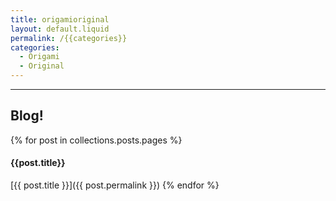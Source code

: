 ```yaml
---
title: origamioriginal
layout: default.liquid
permalink: /{{categories}}
categories: 
  - Origami
  - Original
---
```

---
## Blog!

{% for post in collections.posts.pages %}
#### {{post.title}}

[{{ post.title }}]({{ post.permalink }})
{% endfor %}
